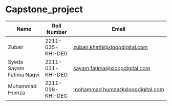 # Capstone_project
| Name | Roll Number | Email |
|------|-------|-------|
| Zubair | 2211-035-KHI-DEG | zubair.khatti@xloopdigital.com |
| Syeda Sayam Fatima Naqvi | 2211-031-KHI-DEG | sayam.fatima@xloopdigital.com
| Muhammad Humza | 2211-018-KHI-DEG | mohammad.humza@xloopdigital.com | 

